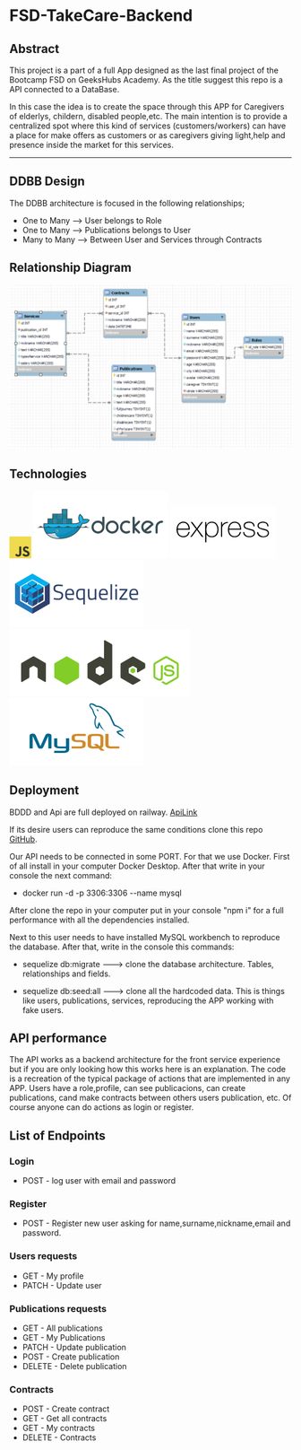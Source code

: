 # FSD-TakeCare-Backend

## Abstract 
This project is a part of a full App designed as the last final project of the Bootcamp FSD on GeeksHubs Academy. As the title suggest this repo is a API connected to a DataBase. 

In this case the idea is to create the space through this APP for Caregivers of elderlys, childern, disabled people,etc. The main intention is to provide a centralized spot where this kind of services (customers/workers) can have a place for make offers as customers or as caregivers giving light,help and presence inside the market for this services. 

---

## DDBB Design

The DDBB architecture is focused in the following relationships; 

* One to Many --> User belongs to Role
* One to Many --> Publications belongs to User
* Many to Many --> Between User and Services through Contracts

## Relationship Diagram 
![DB](./img/db.png)

## Technologies 

![JS](./img/logo-javascript-logo-png-transparentj.png)
![Docker](./img/docker-ar21%20(1)%20(2).svg)
![Express](./img/expressjs-ar21%20(1)%20(1).svg)
![Sequelize](./img/sequelizejs-ar21%20(1)%20(1).svg)
![Node.js](./img/nodejs-horizontal%20(1).svg)
![MySQL](./img/mysql-ar21%20(1)%20(1).svg)


## Deployment

BDDD and Api are full deployed on railway.
[ApiLink]("fsdtakecare-backend-production.up.railway.app")

If its desire users can reproduce the same conditions clone this repo [GitHub]("https://github.com/ManelQM/FSDtakecare-backend.git"). 

Our API needs to be connected in some PORT. For that we use Docker. First of all install in your computer Docker Desktop. After that write in your console the next command: 

* docker run -d -p 3306:3306 --name mysql

 After clone the repo in your computer put in your console "npm i" for a full performance with all the dependencies installed. 

 Next to this user needs to have installed MySQL workbench to reproduce the database. After that, write in the console this commands: 
 
 * sequelize db:migrate ---> clone the database architecture. Tables, relationships and fields. 

 * sequelize db:seed:all ---> clone all the hardcoded data. This is things like users, publications, services, reproducing the APP working with fake users. 


## API performance

The API works as a backend architecture for the front service experience but if you are only looking how this works here is an explanation. 
The code is a recreation of the typical package of actions that are implemented in any APP. Users have a role,profile, can see publicacions, can create publications, cand make contracts between others users publication, etc. Of course anyone can do actions as login or register. 

## List of Endpoints

### Login
* POST - log user with email and password
### Register
* POST - Register new user asking for name,surname,nickname,email and password. 

### Users requests
* GET - My profile 
* PATCH - Update user
### Publications requests
* GET - All publications
* GET - My Publications
* PATCH - Update publication
* POST - Create publication
* DELETE - Delete publication
 
### Contracts
* POST - Create contract
* GET - Get all contracts
* GET - My contracts
* DELETE - Contracts 

